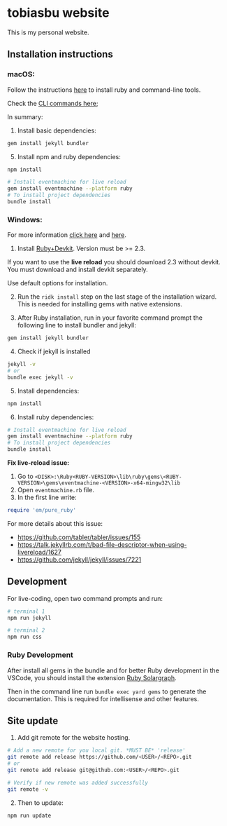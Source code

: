 # tobiasbu website

This is my personal website. 

## Installation instructions

### macOS:

Follow the instructions [here](https://jekyllrb.com/docs/installation/macos/) to install ruby and command-line tools.

Check the [CLI commands here](https://jekyllrb.com/docs/usage/);

In summary:

1. Install basic dependencies: 

```bash
gem install jekyll bundler
```

5. Install npm and ruby dependencies:

```bash
npm install
```

```bash
# Install eventmachine for live reload
gem install eventmachine --platform ruby 
# To install project dependencies
bundle install 
```

### Windows:

For more information [click here](https://jekyllrb.com/docs/installation/windows/) and [here](https://jekyll-windows.juthilo.com/1-ruby-and-devkit/).

1. Install [Ruby+Devkit](https://rubyinstaller.org/downloads/). 
Version must be >= 2.3. 

If you want to use the **live reload** you should download 2.3 without devkit. You must download and install devkit separately.

Use default options for installation.

2. Run the `ridk install` step on the last stage of the installation wizard. This is needed for installing gems with native extensions.

3. After Ruby installation, run in your favorite command prompt the following line to install bundler and jekyll:

```bash
gem install jekyll bundler
```

4. Check if jekyll is installed

```bash
jekyll -v
# or
bundle exec jekyll -v
```

5. Install dependencies:

```bash
npm install
```

6. Install ruby dependencies:

```bash
# Install eventmachine for live reload
gem install eventmachine --platform ruby 
# To install project dependencies
bundle install 
```
**Fix live-reload issue:**

  1. Go to `<DISK>:\Ruby<RUBY-VERSION>\lib\ruby\gems\<RUBY-VERSION>\gems\eventmachine-<VERSION>-x64-mingw32\lib`
  2. Open `eventmachine.rb` file.
  3. In the first line write:
  ```ruby
  require 'em/pure_ruby'
  ```

For more details about this issue: 
  - https://github.com/tabler/tabler/issues/155
  - https://talk.jekyllrb.com/t/bad-file-descriptor-when-using-livereload/1627
  - https://github.com/jekyll/jekyll/issues/7221

## Development

For live-coding, open two command prompts and run:

```bash
# terminal 1
npm run jekyll

# terminal 2
npm run css
```

### Ruby Development

After install all gems in the bundle and for better Ruby development in the VSCode, you should install the extension [Ruby Solargraph](https://marketplace.visualstudio.com/items?itemName=castwide.solargraph).

Then in the command line run `bundle exec yard gems` to generate the documentation. This is required for intellisense and other features.


## Site update

1. Add git remote for the website hosting.

```bash
# Add a new remote for you local git. *MUST BE* 'release'
git remote add release https://github.com/<USER>/<REPO>.git
# or
git remote add release git@github.com:<USER>/<REPO>.git

# Verify if new remote was added successfully
git remote -v
```

2. Then to update:

```bash
npm run update
```